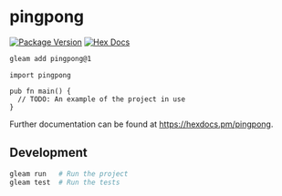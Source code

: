 # pingpong

[![Package Version](https://img.shields.io/hexpm/v/pingpong)](https://hex.pm/packages/pingpong)
[![Hex Docs](https://img.shields.io/badge/hex-docs-ffaff3)](https://hexdocs.pm/pingpong/)

```sh
gleam add pingpong@1
```
```gleam
import pingpong

pub fn main() {
  // TODO: An example of the project in use
}
```

Further documentation can be found at <https://hexdocs.pm/pingpong>.

## Development

```sh
gleam run   # Run the project
gleam test  # Run the tests
```
